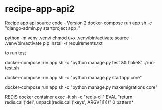 # recipe-app-api2
Recipe app api source code - Version 2
docker-compose run app sh -c "django-admin.py startproject app ."

python -m venv .venv/
chmod u+x .venv/bin/activate
source .venv/bin/activate
pip install -r requirements.txt

to run test

docker-compose run app sh -c "python manage.py test && flake8"
./run-test.sh


docker-compose run app sh -c "python manage.py startapp core"

docker-compose run app sh -c "python manage.py makemigrations core"


REDIS
docker container exec -it <contid> sh -c "redis-cli"
EVAL "return redis.call('del', unpack(redis.call('keys', ARGV[1])))" 0 pattern*